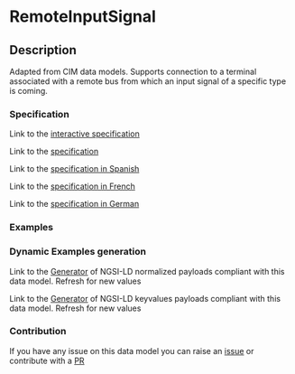 # RemoteInputSignal

## Description 

Adapted from CIM data models. Supports connection to a terminal associated with a remote bus from which an input signal of a specific type is coming.
### Specification

Link to the [interactive specification](https://swagger.lab.fiware.org/?url=https://smart-data-models.github.io/dataModel.EnergyCIM/RemoteInputSignal/swagger.yaml)

Link to the [specification](https://smart-data-models.github.io/dataModel.EnergyCIM/RemoteInputSignal/doc/spec.md)

Link to the [specification in Spanish](https://smart-data-models.github.io/dataModel.EnergyCIM/RemoteInputSignal/doc/spec_ES.md)

Link to the [specification in French](https://smart-data-models.github.io/dataModel.EnergyCIM/RemoteInputSignal/doc/spec_FR.md)

Link to the [specification in German](https://smart-data-models.github.io/dataModel.EnergyCIM/RemoteInputSignal/doc/spec_DE.md)
### Examples
### Dynamic Examples generation

Link to the [Generator](https://smartdatamodels.org/extra/ngsi-ld_generator_v0.92.php?schemaUrl=https://raw.githubusercontent.com/smart-data-models/dataModel.EnergyCIM/master/RemoteInputSignal/schema.json&email=info@smartdatamodels.org) of NGSI-LD normalized payloads compliant with this data model. Refresh for new values

Link to the [Generator](https://smartdatamodels.org/extra/ngsi-ld_generator_keyvalues_v0.92.php?schemaUrl=https://raw.githubusercontent.com/smart-data-models/dataModel.EnergyCIM/master/RemoteInputSignal/schema.json&email=info@smartdatamodels.org) of NGSI-LD keyvalues payloads compliant with this data model. Refresh for new values
### Contribution

 If you have any issue on this data model you can raise an [issue](https://github.com/smart-data-models/dataModel.EnergyCIM/issues)  or contribute with a [PR](https://github.com/smart-data-models/dataModel.EnergyCIM/pulls)